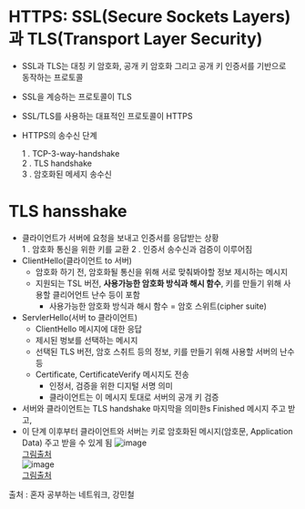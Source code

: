 # HTTPS: SSL(Secure Sockets Layers)과 TLS(Transport Layer Security)
- SSL과 TLS는 대칭 키 암호화, 공개 키 암호화 그리고 공개 키 인증서를 기반으로 동작하는 프로토콜
- SSL을 계승하는 프로토콜이 TLS
- SSL/TLS를 사용하는 대표적인 프로토콜이 HTTPS
- HTTPS의 송수신 단계
  
    1 . TCP-3-way-handshake   
    2 . TLS handshake   
    3 . 암호화된 메세지 송수신

# TLS hansshake
- 클라이언트가 서버에 요청을 보내고 인증서를 응답받는 상황   
    1 . 암호화 통신을 위한 키를 교환
    2 . 인증서 송수신과 검증이 이루어짐
- ClientHello(클라이언트 to 서버)
    - 암호화 하기 전, 암호화될 통신을 위해 서로 맞춰봐야할 정보 제시하는 메시지
    - 지원되는 TSL 버전, **사용가능한 암호화 방식과 해시 함수**, 키를 만들기 위해 사용할 클리어언트 난수 등이 포함
        - 사용가능한 암호화 방식과 해시 함수 = 암호 스위트(cipher suite)
- ServlerHello(서버 to 클라이언트)
    - ClientHello 메시지에 대한 응답
    - 제시된 벙보를 선택하는 메시지
    - 선택된 TLS 버전, 암호 스취트 등의 정보, 키를 만들기 위해 사용할 서버의 난수 등
    - Certificate, CertificateVerify 메시지도 전송
        - 인정서, 검증을 위한 디지털 서명 의미
        - 클라이언트는 이 메시지 토대로 서버의 공개 키 검증
- 서버와 클라이언트는 TLS handshake 마지막을 의미한s Finished 메시지 주고 받고,
- 이 단계 이후부터 클라이언트와 서버는 키로 암호화된 메시지(암호문, Application Data) 주고 받을 수 있게 됨
![image](https://github.com/user-attachments/assets/3411167b-6923-4cf7-bef3-72d84f39b611)    
[그림출처](https://ptuladhar3.medium.com/testing-ssl-tls-handshake-latency-using-ssl-handshake-6a0c497890d1)   
![image](https://github.com/user-attachments/assets/94756367-c717-4d4a-83a0-254d9c0def11)   
[그림출처](https://www.researchgate.net/figure/SSL-TLS-Handshake-Process-3_fig1_379144405)   
    
출처 : 혼자 공부하는 네트워크, 강민철 
